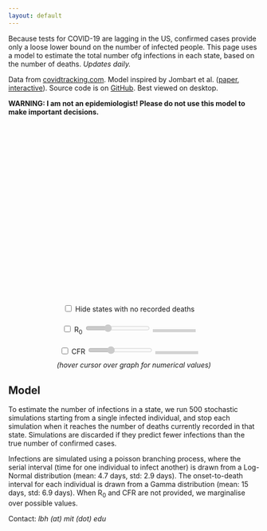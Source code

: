 ```yaml
---
layout: default
---
```


Because tests for COVID-19 are lagging in the US, confirmed cases provide only a loose lower bound on the number of infected people. This page uses a model to estimate the total number ofg infections in each state, based on the number of deaths. _Updates daily._

Data from [covidtracking.com](https://covidtracking.com/). Model inspired by Jombart et al. ([paper](https://www.medrxiv.org/content/10.1101/2020.03.10.20033761v1.full.pdf), [interactive](https://cmmid.github.io/visualisations/inferring-covid19-cases-from-deaths)). Source code is on [GitHub](https://github.com/covid19-us/covid19-us.github.io). Best viewed on desktop.

**WARNING: I am not an epidemiologist! Please do not use this model to make important decisions.**<br/>

<script src="https://cdn.plot.ly/plotly-latest.min.js"></script>

<script>
    var R0s = [1.5, 2, 2.5, 3];
    var CFRs = [0.005, 0.01, 0.02, 0.03];
</script>

<div style="text-align:center">
<!-- <input type="checkbox" id="chooseR0"> Reproduction Number (R<sub>0</sub>) <input type="range" min="0" max="3" value="1" id="R0" disabled> -->

<div id="chart" style="width:100%;height:22rem;display:inline-block;"></div><br/>

<div style="display:inline-block; padding-top:10px; padding-bottom:10px; text-align:left; padding-right:20px">
    <input type="checkbox" id="onlydeaths"/> <label for="onlydeaths">Hide states with no recorded deaths</label>
</div>
<div style="display:inline-block; padding-top:10px; padding-bottom:10px; text-align:left;">
    <input type="checkbox" id="chooseR0"> R<sub>0</sub> <input type="range" min="0" max="3" value="1" id="R0" disabled>
    <div id="R0text" style="width:80px; text-align:center; margin-right:20px; display:inline-block; background:lightgray; padding:3px;"></div>
</div>
<div style="display:inline-block; padding-top:10px; padding-bottom:10px; text-align:left;">
    <input type="checkbox" id="chooseCFR"> CFR <input type="range" min="0" max="3" value="1" id="CFR" disabled>
    <div id="CFRtext" style="width:80px; text-align:center; margin-right:20px; display:inline-block; background:lightgray; padding:3px;"></div>
</div>
<br/><i>(hover cursor over graph for numerical values)</i>
</div>

<script>
    document.getElementById("chooseR0").addEventListener('change', (event) => {
        document.getElementById("R0").disabled = !event.target.checked;
        refresh()
    })
    document.getElementById("R0").addEventListener('input', (event) => {refresh()})
    document.getElementById("chooseCFR").addEventListener('change', (event) => {
        document.getElementById("CFR").disabled = !event.target.checked;
        refresh()
    })
    document.getElementById("CFR").addEventListener('input', (event) => {refresh()})
    document.getElementById("onlydeaths").addEventListener('change', (event) => {refresh()})

    var allstats = {{ stats }};
    col = 'blue';
    function refresh(){
        if(document.getElementById("R0").disabled) {
            R0="None"
            document.getElementById("R0text").innerHTML="unknown"
        } else {
            R0=R0s[document.getElementById("R0").value];
            document.getElementById("R0text").innerHTML=R0
        }
        if(document.getElementById("CFR").disabled) {
            CFR="None"
            document.getElementById("CFRtext").innerHTML="unknown"
        } else {
            CFR=CFRs[document.getElementById("CFR").value];
            document.getElementById("CFRtext").innerHTML=CFR*100 + "%"
        }
        
        var stats = allstats[R0 + "," + CFR];
        if(document.getElementById("onlydeaths").checked) {
            _stats = []
            for(var i=0; i<stats.length; i++) {
                if(stats[i][1]['deaths']>0) {
                    _stats.push(stats[i])
                }
            }
            stats = _stats
        }
        console.log("R0=", R0, "CFR=", CFR)
        var data = [
            {
                name: 'Estimated cases',
                x: Array(stats.length).fill(1).map((v, j) => j+1),
                y: Array(stats.length).fill(1).map((v, j) => stats[j][1]['median']),
                marker: {
                    color: col,
                    opacity: 0
                },
                type: 'scatter',
                mode: 'markers',
            },
            {
                name: 'Confirmed cases',
                x: Array(stats.length).fill(1).map((v, j) => j+1),
                y: Array(stats.length).fill(1).map((v, j) => stats[j][1]['positive']),
                type: 'scatter',
                mode: 'markers',
            },
            {
                name: 'Deaths',
                x: Array(stats.length).fill(1).map((v, j) => j+1),
                y: Array(stats.length).fill(1).map((v, j) => stats[j][1]['deaths']),
                type: 'scatter',
                mode: 'markers',
            },
        ];
        shapes = []
        for(var j=0; j<stats.length; j++) {
            if(stats[j][1]['lower50'] != undefined) {
                shapes.push(
                    {layer:'below', type:'line', line:{width:3, color:col}, 
                    x0: j+1, x1: j+1, y0: stats[j][1]['lower50'], y1: stats[j][1]['upper50'] });
                shapes.push(
                    {layer:'below', type:'line', line:{width:1, color:col}, 
                    x0: j+1, x1: j+1, y0: stats[j][1]['lower95'], y1: stats[j][1]['upper95'] });
            }
        }
        layout = {
            hovermode: 'closest',
            title: 'Infections by state <i>({{ date }})</i>',
            xaxis: {
                tickvals: Array(stats.length).fill(1).map((v, j) => j+1),
                ticktext: Array(stats.length).fill(1).map((v, j) => stats[j][0]),
                range: [0, stats.length+1],
                showgrid: false,
                ticklen: 10,
                showline: true,
                showzero: false,
                fixedrange: true
            },
            margin: {t:50, l:50, r:0, b:50},
            yaxis: {
                type: 'log',
                range: [-0.1, 5.2],
                showgrid: false,
                showline: false,
                showzero: false,
                ticklen: 10,
                fixedrange: true
            },
            legend: {
                x: 1,
                xanchor: 'right',
                y: 1
            },
            shapes: shapes
        };
        Plotly.newPlot('chart', data, layout/*,  {staticPlot: true}*/);
    }

    document.getElementById("onlydeaths").checked = window.screen.width<1000;
    refresh();

</script>

## Model
To estimate the number of infections in a state, we run 500 stochastic simulations starting from a single infected individual, and stop each simulation when it reaches the number of deaths currently recorded in that state. Simulations are discarded if they predict fewer infections than the true number of confirmed cases.

Infections are simulated using a poisson branching process, where the serial interval (time for one individual to infect another) is drawn from a Log-Normal distribution (mean: 4.7 days, std: 2.9 days). The onset-to-death interval for each individual is drawn from a Gamma distribution (mean: 15 days, std: 6.9 days). When R<sub>0</sub> and CFR are not provided, we marginalise over possible values.

Contact: _lbh (at) mit (dot) edu_